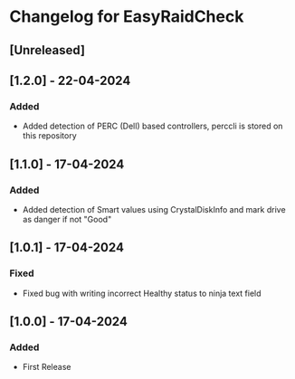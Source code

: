 # Changelog for EasyRaidCheck
## [Unreleased]

## [1.2.0] - 22-04-2024

### Added

- Added detection of PERC (Dell) based controllers, perccli is stored on this repository

## [1.1.0] - 17-04-2024

### Added

- Added detection of Smart values using CrystalDiskInfo and mark drive as danger if not "Good"

## [1.0.1] - 17-04-2024

### Fixed

- Fixed bug with writing incorrect Healthy status to ninja text field

## [1.0.0] - 17-04-2024

### Added

- First Release
